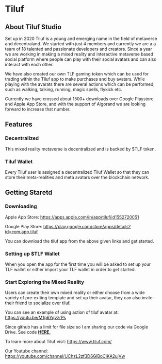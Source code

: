 # Tiluf

## About Tiluf Studio

Set up in 2020 Tiluf is a young and emerging name in the field of metaverse and decentraland. We started with just 4 members and currently we are a a team of 18 talented and passionate developers and creators. Since a year we are working in making a mixed reality and interactive metaverse based social platform where people can play with their social avatars and can also interact with each other.

We have also created our own TLF gaming token which can be used for trading within the Tiluf app to make purchases and buy avatars.
While playing with the avarats there are several actions which can be performed, such as walking, talking, running, magic spells, flykick etc.

Currently we have crossed about 1500+ downloads over Google Playstore and Apple App Store, and with the support of Algorand we are looking forward to increase that number.

## Features

### Decentralized

This mixed reality metaverse is decentralized and is backed by $TLF token.

### Tiluf Wallet

Every Tiluf user is assigned a decentralized Tiluf Wallet so that they can store their meta-realities and meta avatars over the blockchain network.

## Getting Staretd

### Downloading

Apple App Store: https://apps.apple.com/in/app/tiluf/id1552720051

Google Play Store: https://play.google.com/store/apps/details?id=com.app.tiluf

You can download the tiluf app from the above given links and get started.

### Setting up $TLF Wallet

When you open the app for the first time you will be asked to set up your TLF wallet or either import your TLF wallet in order to get started.

### Start Exploring the Mixed Reality

Users can create their own mixed reality or either choose from a wide variety of pre-exiting template and set up their avatar, they can also invite their friend to socialize over tiluf. 

You can see an example of using action of tiluf avatar at: https://youtu.be/M1p6YqvzrPs


Since github has a limit for file size so I am sharing our code via Google Drive. See code [**HERE.**](https://drive.google.com/drive/folders/1t-Gv4Ad0Yp9e9rTSWseCTJW0umCB-nFr?usp=sharing)

To learn more about Tiluf visit: https://www.tiluf.com/

Our Youtube channel: https://youtube.com/channel/UChzL2zf3D6GIBoClKA2ujVw
